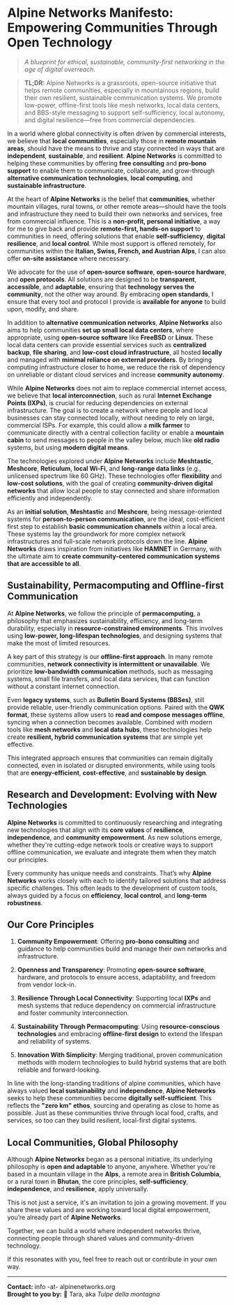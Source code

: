 # Alpine Networks Manifesto: Empowering Communities Through Open Technology
> _A blueprint for ethical, sustainable, community-first networking in 
> the age of digital overreach._

> **TL;DR:** 
> Alpine Networks is a grassroots, open-source initiative 
> that helps remote communities, especially in mountainous regions, 
> build their own resilient, sustainable communication systems. We 
> promote low-power, offline-first tools like mesh networks, local data 
> centers, and BBS-style messaging to support self-sufficiency, local 
> autonomy, and digital resilience—free from commercial dependencies.

In a world where global connectivity is often driven by commercial 
interests, we believe that **local communities**, especially those in 
**remote mountain areas**, should have the means to thrive and stay 
connected in ways that are **independent**, **sustainable**, and 
**resilient**. **Alpine Networks** is committed to helping these 
communities by offering **free consulting** and **pro-bono support** to 
enable them to communicate, collaborate, and grow-through **alternative 
communication technologies**, **local computing**, and **sustainable 
infrastructure**.

At the heart of **Alpine Networks** is the belief that **communities**, 
whether mountain villages, rural towns, or other remote areas—should 
have the tools and infrastructure they need to build their own networks 
and services, free from commercial influence. This is a **non-profit, 
personal initiative**, a way for me to give back and provide 
**remote-first, hands-on support** to communities in need, offering 
solutions that enable **self-sufficiency**, **digital resilience**, and 
**local control**. While most support is offered remotely, for 
communities within the **Italian, Swiss, French, and Austrian Alps**, I 
can also offer **on-site assistance** where necessary.

We advocate for the use of **open-source software**, **open-source 
hardware**, and **open protocols**. All solutions are designed to be 
**transparent**, **accessible**, and **adaptable**, ensuring that 
**technology serves the community**, not the other way around. By 
embracing **open standards**, I ensure that every tool and protocol I 
provide is **available for anyone** to build upon, modify, and share.

In addition to **alternative communication networks**, **Alpine 
Networks** also aims to help communities **set up small local data 
centers**, where appropriate, using **open-source software** like 
**FreeBSD** or **Linux**. These local data centers can provide essential 
services such as **centralized backup**, **file sharing**, and 
**low-cost cloud infrastructure**, all hosted **locally** and managed 
with **minimal reliance on external providers**. By bringing computing 
infrastructure closer to home, we reduce the risk of dependency on 
unreliable or distant cloud services and increase **community 
autonomy**.

While **Alpine Networks** does not aim to replace commercial internet 
access, we believe that **local interconnection**, such as rural 
**Internet Exchange Points (IXPs)**, is crucial for reducing 
dependencies on external infrastructure. The goal is to create a network 
where people and local businesses can stay connected locally, without 
needing to rely on large, commercial ISPs. For example, this could allow 
a **milk farmer** to communicate directly with a central collection 
facility or enable a **mountain cabin** to send messages to people in 
the valley below, much like **old radio** systems, but using **modern 
digital means**.

The technologies explored under **Alpine Networks** include 
**Meshtastic**, **Meshcore**, **Reticulum**, **local Wi-Fi**, and 
**long-range data links** (e.g., unlicensed spectrum like 60 GHz). These 
technologies offer **flexibility** and **low-cost solutions**, with the 
goal of creating **community-driven digital networks** that allow local 
people to stay connected and share information efficiently and 
independently.

As an **initial solution**, **Meshtastic** and **Meshcore**, being 
message-oriented systems for **person-to-person communication**, are the 
ideal, cost-efficient first step to establish **basic communication 
channels** within a local area. These systems lay the groundwork for 
more complex network infrastructures and full-scale network protocols 
down the line. **Alpine Networks** draws inspiration from initiatives 
like **HAMNET** in Germany, with the ultimate aim to **create 
community-centered communication systems that are accessible to all**.

## Sustainability, Permacomputing and Offline-first Communication

At **Alpine Networks**, we follow the principle of **permacomputing**, a 
philosophy that emphasizes sustainability, efficiency, and long-term 
durability, especially in **resource-constrained environments**. This 
involves using **low-power, long-lifespan technologies**, and designing 
systems that make the most of limited resources.

A key part of this strategy is our **offline-first approach**. In many 
remote communities, **network connectivity is intermittent or 
unavailable**. We prioritize **low-bandwidth communication** methods, 
such as messaging systems, small file transfers, and local data 
services, that can function without a constant internet connection.

Even **legacy systems**, such as **Bulletin Board Systems (BBSes)**, 
still provide reliable, user-friendly communication options. Paired with 
the **QWK format**, these systems allow users to **read and compose 
messages offline**, syncing when a connection becomes available. 
Combined with modern tools like **mesh networks** and **local data 
hubs**, these technologies help create **resilient, hybrid communication 
systems** that are simple yet effective.

This integrated approach ensures that communities can remain digitally 
connected, even in isolated or disrupted environments, while using tools 
that are **energy-efficient**, **cost-effective**, and **sustainable by 
design**.

## Research and Development: Evolving with New Technologies

**Alpine Networks** is committed to continuously researching and 
integrating new technologies that align with its **core values** of 
**resilience**, **independence**, and **community empowerment**. As new 
solutions emerge, whether they're cutting-edge network tools or creative 
ways to support offline communication, we evaluate and integrate them 
when they match our principles.

Every community has unique needs and constraints. That’s why **Alpine 
Networks** works closely with each to identify tailored solutions that 
address specific challenges. This often leads to the development of 
custom tools, always guided by a focus on **efficiency**, **local 
control**, and **long-term robustness**.

## Our Core Principles

1. **Community Empowerment**: Offering **pro-bono consulting** and 
guidance to help communities build and manage their own networks and 
infrastructure.

2. **Openness and Transparency**: Promoting **open-source software**, 
hardware, and protocols to ensure access, adaptability, and freedom from 
vendor lock-in.

3. **Resilience Through Local Connectivity**: Supporting local **IXPs** 
and mesh systems that reduce dependency on commercial infrastructure and 
foster community interconnection.

4. **Sustainability Through Permacomputing**: Using **resource-conscious 
technologies** and embracing **offline-first design** to extend the 
lifespan and reliability of systems.

5. **Innovation With Simplicity**: Merging traditional, proven 
communication methods with modern technologies to build hybrid systems 
that are both reliable and forward-looking.

In line with the long-standing traditions of alpine communities, which 
have always valued **local sustainability** and **independence**, 
**Alpine Networks** seeks to help these communities become **digitally 
self-sufficient**. This reflects the **"zero km" ethos**, sourcing and 
operating as close to home as possible. Just as these communities thrive 
through local food, crafts, and services, so too can they build 
resilient, local-first digital systems.

## Local Communities, Global Philosophy

Although **Alpine Networks** began as a personal initiative, its 
underlying philosophy is **open and adaptable** to anyone, anywhere. 
Whether you're based in a mountain village in the **Alps**, a remote 
area in **British Columbia**, or a rural town in **Bhutan**, the core 
principles, **self-sufficiency**, **independence**, and **resilience**, 
apply universally.

This is not just a service, it's an invitation to join a growing 
movement. If you share these values and are working toward local digital 
empowerment, you’re already part of **Alpine Networks**.

Together, we can build a world where independent networks thrive, 
connecting people through shared values and community-driven technology.

If this resonates with you, feel free to reach out or contribute in your 
own way.

---

**Contact:** info -at- alpinenetworks.org  
**Brought to you by:** :tulip: Tara, aka *Tulpe della montagna*


